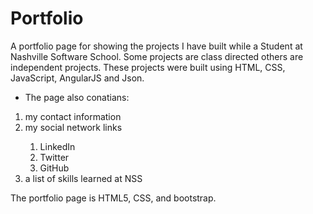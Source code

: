 # Portfolio

A portfolio page for showing the projects I have built while a Student at Nashville Software School. Some projects are class directed others are independent projects. These projects were built using HTML, CSS, JavaScript, AngularJS and Json.

- The page also conatians: 
<ol>
<li> my contact information</li>
<li> my social network links</li>
      <ol>
          <li>LinkedIn</li>
          <li>Twitter</li>
          <li>GitHub</li>
      </ol>
<li> a list of skills learned at NSS</li>
</ol>

The portfolio page is HTML5, CSS, and bootstrap.
